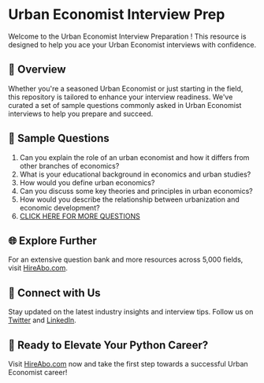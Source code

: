 # Urban Economist Interview Prep

Welcome to the Urban Economist Interview Preparation ! This resource is designed to help you ace your Urban Economist interviews with confidence.

## 🚀 Overview

Whether you're a seasoned Urban Economist or just starting in the field, this repository is tailored to enhance your interview readiness. We've curated a set of sample questions commonly asked in Urban Economist interviews to help you prepare and succeed.

## 📝 Sample Questions

1. Can you explain the role of an urban economist and how it differs from other branches of economics?
2. What is your educational background in economics and urban studies?
3. How would you define urban economics?
4. Can you discuss some key theories and principles in urban economics?
5. How would you describe the relationship between urbanization and economic development?
6. [CLICK HERE FOR MORE QUESTIONS](https://hireabo.com/job/7_4_25/Urban%20Economist)

## 🌐 Explore Further

For an extensive question bank and more resources across 5,000 fields, visit [HireAbo.com](https://www.hireabo.com).

## 📱 Connect with Us

Stay updated on the latest industry insights and interview tips. Follow us on [Twitter](https://twitter.com/hireabo) and [LinkedIn](https://www.linkedin.com/in/hire-abo-3609972a8/).

## 🚀 Ready to Elevate Your Python Career?

Visit [HireAbo.com](https://www.hireabo.com) now and take the first step towards a successful Urban Economist career!